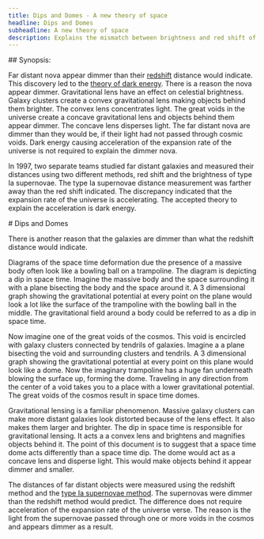 ```yaml
---
title: Dips and Domes - A new theory of space
headline: Dips and Domes
subheadline: A new theory of space
description: Explains the mismatch between brightness and red shift of distant stars without the need for dark energy.
---
```



<section class="synopsis" markdown="1">
## Synopsis: 

Far distant nova appear dimmer than their [redshift](https://en.wikipedia.org/wiki/Redshift) distance would indicate. 
This discovery led to the [theory of dark energy](https://en.wikipedia.org/wiki/Dark_energy). There is a reason the nova appear dimmer. 
Gravitational lens have an effect on celestial brightness. 
Galaxy clusters create a convex gravitational lens making objects behind them brighter. 
The convex lens concentrates light. 
The great voids in the universe create a concave gravitational lens and objects behind them appear dimmer. 
The concave lens disperses light. 
The far distant nova are dimmer than they would be, if their light had not passed through cosmic voids. 
Dark energy causing acceleration of the expansion rate of the universe is not required to explain the dimmer nova.

In 1997, two separate teams studied far distant galaxies and measured their distances using two different methods, red shift and the brightness of type Ia supernovae. The type Ia supernovae distance measurement was farther away than the red shift indicated. The discrepancy indicated that the expansion rate of the universe is accelerating. The accepted theory to explain the acceleration is dark energy.
</section>

<section class="theory" markdown="1">
# Dips and Domes

There is another reason that the galaxies are dimmer than what the redshift distance would indicate.

Diagrams of the space time deformation due the presence of a massive body often look like a bowling ball on a trampoline. 
The diagram is depicting a dip in space time. 
Imagine the massive body and the space surrounding it with a plane bisecting the body and the space around it. 
A 3 dimensional graph showing the gravitational potential at every point on the plane would look a lot like the surface of the trampoline with the bowling ball in the middle. 
The gravitational field around a body could be referred to as a dip in space time.

Now imagine one of the great voids of the cosmos. This void is encircled with galaxy clusters connected by tendrils of galaxies. 
Imagine a a plane bisecting the void and surrounding clusters and tendrils. 
A 3 dimensional graph showing the gravitational potential at every point on this plane would look like a dome. 
Now the imaginary trampoline has a huge fan underneath blowing the surface up, forming the dome. 
Traveling in any direction from the center of a void takes you to a place with a lower gravitational potential. 
The great voids of the cosmos result in space time domes.

Gravitational lensing is a familiar phenomenon. 
Massive galaxy clusters can make more distant galaxies look distorted because of the lens effect. 
It also makes them larger and brighter. 
The dip in space time is responsible for gravitational lensing. 
It acts a a convex lens and brightens and magnifies objects behind it. 
The point of this document is to suggest that a space time dome acts differently than a space time dip. 
The dome would act as a concave lens and disperse light. 
This would make objects behind it appear dimmer and smaller.

The distances of far distant objects were measured using the redshift method and the [type Ia supernovae method](https://en.wikipedia.org/wiki/Type_Ia_supernova#Light_curve). 
The supernovas were dimmer than the redshift method would predict. 
The difference does not require acceleration of the expansion rate of the universe verse. 
The reason is  the light from the supernovae passed through one or more voids in the cosmos and appears dimmer as a result.
</section>


<div>
<script async src="//pagead2.googlesyndication.com/pagead/js/adsbygoogle.js"></script>
<script>
  (adsbygoogle = window.adsbygoogle || []).push({
    google_ad_client: "ca-pub-5576601155111927",
    enable_page_level_ads: true
  });
</script>
</div>
